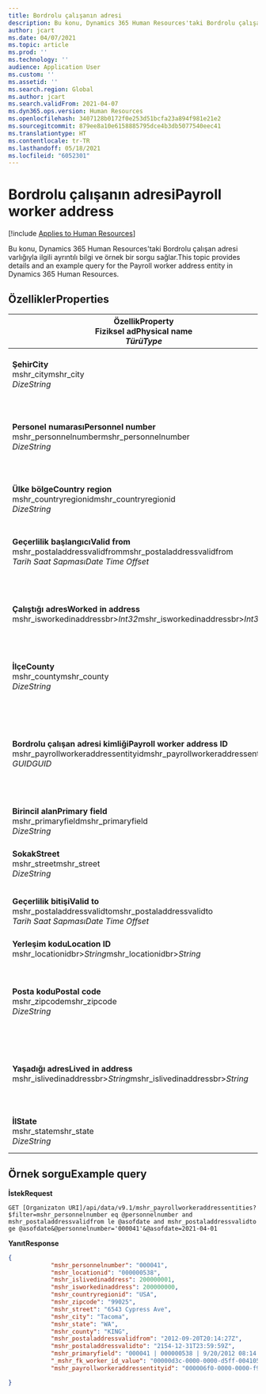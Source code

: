 ```yaml
---
title: Bordrolu çalışanın adresi
description: Bu konu, Dynamics 365 Human Resources'taki Bordrolu çalışan adresi varlığıyla ilgili ayrıntılı bilgi ve örnek bir sorgu sağlar.
author: jcart
ms.date: 04/07/2021
ms.topic: article
ms.prod: ''
ms.technology: ''
audience: Application User
ms.custom: ''
ms.assetid: ''
ms.search.region: Global
ms.author: jcart
ms.search.validFrom: 2021-04-07
ms.dyn365.ops.version: Human Resources
ms.openlocfilehash: 3407128b0172f0e253d51bcfa23a894f981e21e2
ms.sourcegitcommit: 879ee8a10e6158885795dce4b3db5077540eec41
ms.translationtype: HT
ms.contentlocale: tr-TR
ms.lasthandoff: 05/18/2021
ms.locfileid: "6052301"
---
```

# <a name="payroll-worker-address"></a><span data-ttu-id="12be4-103">Bordrolu çalışanın adresi</span><span class="sxs-lookup"><span data-stu-id="12be4-103">Payroll worker address</span></span>

[!include [Applies to Human Resources](../includes/applies-to-hr.md)]

<span data-ttu-id="12be4-104">Bu konu, Dynamics 365 Human Resources'taki Bordrolu çalışan adresi varlığıyla ilgili ayrıntılı bilgi ve örnek bir sorgu sağlar.</span><span class="sxs-lookup"><span data-stu-id="12be4-104">This topic provides details and an example query for the Payroll worker address entity in Dynamics 365 Human Resources.</span></span>

## <a name="properties"></a><span data-ttu-id="12be4-105">Özellikler</span><span class="sxs-lookup"><span data-stu-id="12be4-105">Properties</span></span>

| <span data-ttu-id="12be4-106">Özellik</span><span class="sxs-lookup"><span data-stu-id="12be4-106">Property</span></span><br><span data-ttu-id="12be4-107">**Fiziksel ad**</span><span class="sxs-lookup"><span data-stu-id="12be4-107">**Physical name**</span></span><br><span data-ttu-id="12be4-108">**_Türü_**</span><span class="sxs-lookup"><span data-stu-id="12be4-108">**_Type_**</span></span> | <span data-ttu-id="12be4-109">Kullan</span><span class="sxs-lookup"><span data-stu-id="12be4-109">Use</span></span> | <span data-ttu-id="12be4-110">Tanım</span><span class="sxs-lookup"><span data-stu-id="12be4-110">Description</span></span> |
| --- | --- | --- |
| <span data-ttu-id="12be4-111">**Şehir**</span><span class="sxs-lookup"><span data-stu-id="12be4-111">**City**</span></span><br><span data-ttu-id="12be4-112">mshr_city</span><span class="sxs-lookup"><span data-stu-id="12be4-112">mshr_city</span></span><br><span data-ttu-id="12be4-113">*Dize*</span><span class="sxs-lookup"><span data-stu-id="12be4-113">*String*</span></span> | <span data-ttu-id="12be4-114">Salt okunur</span><span class="sxs-lookup"><span data-stu-id="12be4-114">Read-only</span></span><br><span data-ttu-id="12be4-115">Gerekli</span><span class="sxs-lookup"><span data-stu-id="12be4-115">Required</span></span> | <span data-ttu-id="12be4-116">Adres için tanımlanan şehir.</span><span class="sxs-lookup"><span data-stu-id="12be4-116">The city defined for the address.</span></span>   |
| <span data-ttu-id="12be4-117">**Personel numarası**</span><span class="sxs-lookup"><span data-stu-id="12be4-117">**Personnel number**</span></span><br><span data-ttu-id="12be4-118">mshr_personnelnumber</span><span class="sxs-lookup"><span data-stu-id="12be4-118">mshr_personnelnumber</span></span><br><span data-ttu-id="12be4-119">*Dize*</span><span class="sxs-lookup"><span data-stu-id="12be4-119">*String*</span></span> | <span data-ttu-id="12be4-120">Salt okunur</span><span class="sxs-lookup"><span data-stu-id="12be4-120">Read-only</span></span><br><span data-ttu-id="12be4-121">Gerekli</span><span class="sxs-lookup"><span data-stu-id="12be4-121">Required</span></span> | <span data-ttu-id="12be4-122">Çalışanın benzersiz personel numarası.</span><span class="sxs-lookup"><span data-stu-id="12be4-122">The employee's unique personnel number.</span></span>  |
| <span data-ttu-id="12be4-123">**Ülke bölge**</span><span class="sxs-lookup"><span data-stu-id="12be4-123">**Country region**</span></span><br><span data-ttu-id="12be4-124">mshr_countryregionid</span><span class="sxs-lookup"><span data-stu-id="12be4-124">mshr_countryregionid</span></span><br><span data-ttu-id="12be4-125">*Dize*</span><span class="sxs-lookup"><span data-stu-id="12be4-125">*String*</span></span> | <span data-ttu-id="12be4-126">Salt okunur</span><span class="sxs-lookup"><span data-stu-id="12be4-126">Read-only</span></span><br><span data-ttu-id="12be4-127">Gerekli</span><span class="sxs-lookup"><span data-stu-id="12be4-127">Required</span></span> | <span data-ttu-id="12be4-128">Adresin için tanımlanan ülke bölge</span><span class="sxs-lookup"><span data-stu-id="12be4-128">The country region defined for the address</span></span>  |
| <span data-ttu-id="12be4-129">**Geçerlilik başlangıcı**</span><span class="sxs-lookup"><span data-stu-id="12be4-129">**Valid from**</span></span><br><span data-ttu-id="12be4-130">mshr_postaladdressvalidfrom</span><span class="sxs-lookup"><span data-stu-id="12be4-130">mshr_postaladdressvalidfrom</span></span><br><span data-ttu-id="12be4-131">*Tarih Saat Sapması*</span><span class="sxs-lookup"><span data-stu-id="12be4-131">*Date Time Offset*</span></span> | <span data-ttu-id="12be4-132">Salt okunur</span><span class="sxs-lookup"><span data-stu-id="12be4-132">Read-only</span></span> <br><span data-ttu-id="12be4-133">Gerekli</span><span class="sxs-lookup"><span data-stu-id="12be4-133">Required</span></span> | <span data-ttu-id="12be4-134">Adresin geçerlilik başlangıç tarihi.</span><span class="sxs-lookup"><span data-stu-id="12be4-134">The date the address is valid from.</span></span> |
| <span data-ttu-id="12be4-135">**Çalıştığı adres**</span><span class="sxs-lookup"><span data-stu-id="12be4-135">**Worked in address**</span></span><br><span data-ttu-id="12be4-136">mshr_isworkedinaddressbr>*Int32*</span><span class="sxs-lookup"><span data-stu-id="12be4-136">mshr_isworkedinaddressbr>*Int32*</span></span> | <span data-ttu-id="12be4-137">Salt okunur</span><span class="sxs-lookup"><span data-stu-id="12be4-137">Read-only</span></span><br><span data-ttu-id="12be4-138">Gerekli</span><span class="sxs-lookup"><span data-stu-id="12be4-138">Required</span></span> | <span data-ttu-id="12be4-139">Adresin çalışanın çalıştığı yer olup olmadığını gösterir.</span><span class="sxs-lookup"><span data-stu-id="12be4-139">Denotes if the address is where the employee works.</span></span> |
| <span data-ttu-id="12be4-140">**İlçe**</span><span class="sxs-lookup"><span data-stu-id="12be4-140">**County**</span></span><br><span data-ttu-id="12be4-141">mshr_county</span><span class="sxs-lookup"><span data-stu-id="12be4-141">mshr_county</span></span><br><span data-ttu-id="12be4-142">*Dize*</span><span class="sxs-lookup"><span data-stu-id="12be4-142">*String*</span></span> | <span data-ttu-id="12be4-143">Salt okunur</span><span class="sxs-lookup"><span data-stu-id="12be4-143">Read-only</span></span><br><span data-ttu-id="12be4-144">Gerekli</span><span class="sxs-lookup"><span data-stu-id="12be4-144">Required</span></span> | <span data-ttu-id="12be4-145">Adres için tanımlanan ilçe.</span><span class="sxs-lookup"><span data-stu-id="12be4-145">The county defined for the address.</span></span>  |
| <span data-ttu-id="12be4-146">**Bordrolu çalışan adresi kimliği**</span><span class="sxs-lookup"><span data-stu-id="12be4-146">**Payroll worker address ID**</span></span><br><span data-ttu-id="12be4-147">mshr_payrollworkeraddressentityid</span><span class="sxs-lookup"><span data-stu-id="12be4-147">mshr_payrollworkeraddressentityid</span></span><br><span data-ttu-id="12be4-148">*GUID*</span><span class="sxs-lookup"><span data-stu-id="12be4-148">*GUID*</span></span> | <span data-ttu-id="12be4-149">Gerekli</span><span class="sxs-lookup"><span data-stu-id="12be4-149">Required</span></span><br><span data-ttu-id="12be4-150">Sistem tarafından oluşturulan</span><span class="sxs-lookup"><span data-stu-id="12be4-150">System generated</span></span> | <span data-ttu-id="12be4-151">Adresi benzersiz olarak tanımlamak için sistem tarafından oluşturulan GUID değeri.</span><span class="sxs-lookup"><span data-stu-id="12be4-151">A system-generated GUID value to uniquely identify the address.</span></span>  |
| <span data-ttu-id="12be4-152">**Birincil alan**</span><span class="sxs-lookup"><span data-stu-id="12be4-152">**Primary field**</span></span><br><span data-ttu-id="12be4-153">mshr_primaryfield</span><span class="sxs-lookup"><span data-stu-id="12be4-153">mshr_primaryfield</span></span><br><span data-ttu-id="12be4-154">*Dize*</span><span class="sxs-lookup"><span data-stu-id="12be4-154">*String*</span></span> | <span data-ttu-id="12be4-155">Salt okunur</span><span class="sxs-lookup"><span data-stu-id="12be4-155">Read-only</span></span><br><span data-ttu-id="12be4-156">Gerekli</span><span class="sxs-lookup"><span data-stu-id="12be4-156">Required</span></span> |  |
| <span data-ttu-id="12be4-157">**Sokak**</span><span class="sxs-lookup"><span data-stu-id="12be4-157">**Street**</span></span><br><span data-ttu-id="12be4-158">mshr_street</span><span class="sxs-lookup"><span data-stu-id="12be4-158">mshr_street</span></span><br><span data-ttu-id="12be4-159">*Dize*</span><span class="sxs-lookup"><span data-stu-id="12be4-159">*String*</span></span> | <span data-ttu-id="12be4-160">Salt okunur</span><span class="sxs-lookup"><span data-stu-id="12be4-160">Read-only</span></span><br><span data-ttu-id="12be4-161">Gerekli</span><span class="sxs-lookup"><span data-stu-id="12be4-161">Required</span></span> | <span data-ttu-id="12be4-162">Adres için tanımlanan cadde.</span><span class="sxs-lookup"><span data-stu-id="12be4-162">The street defined for the address.</span></span> |
| <span data-ttu-id="12be4-163">**Geçerlilik bitişi**</span><span class="sxs-lookup"><span data-stu-id="12be4-163">**Valid to**</span></span><br><span data-ttu-id="12be4-164">mshr_postaladdressvalidto</span><span class="sxs-lookup"><span data-stu-id="12be4-164">mshr_postaladdressvalidto</span></span><br><span data-ttu-id="12be4-165">*Tarih Saat Sapması*</span><span class="sxs-lookup"><span data-stu-id="12be4-165">*Date Time Offset*</span></span> | <span data-ttu-id="12be4-166">Salt okunur</span><span class="sxs-lookup"><span data-stu-id="12be4-166">Read-only</span></span> <br><span data-ttu-id="12be4-167">Gerekli</span><span class="sxs-lookup"><span data-stu-id="12be4-167">Required</span></span> | <span data-ttu-id="12be4-168">Adresin geçerlilik bitiş tarihi.</span><span class="sxs-lookup"><span data-stu-id="12be4-168">The date the address is valid to.</span></span>  |
| <span data-ttu-id="12be4-169">**Yerleşim kodu**</span><span class="sxs-lookup"><span data-stu-id="12be4-169">**Location ID**</span></span><br><span data-ttu-id="12be4-170">mshr_locationidbr>*String*</span><span class="sxs-lookup"><span data-stu-id="12be4-170">mshr_locationidbr>*String*</span></span> | <span data-ttu-id="12be4-171">Salt okunur</span><span class="sxs-lookup"><span data-stu-id="12be4-171">Read-only</span></span> <br><span data-ttu-id="12be4-172">Gerekli</span><span class="sxs-lookup"><span data-stu-id="12be4-172">Required</span></span> | <span data-ttu-id="12be4-173">Adres kimliği.</span><span class="sxs-lookup"><span data-stu-id="12be4-173">The ID for the address.</span></span>  |
| <span data-ttu-id="12be4-174">**Posta kodu**</span><span class="sxs-lookup"><span data-stu-id="12be4-174">**Postal code**</span></span><br><span data-ttu-id="12be4-175">mshr_zipcode</span><span class="sxs-lookup"><span data-stu-id="12be4-175">mshr_zipcode</span></span><br><span data-ttu-id="12be4-176">*Dize*</span><span class="sxs-lookup"><span data-stu-id="12be4-176">*String*</span></span> | <span data-ttu-id="12be4-177">Salt okunur</span><span class="sxs-lookup"><span data-stu-id="12be4-177">Read-only</span></span> <br><span data-ttu-id="12be4-178">Gerekli</span><span class="sxs-lookup"><span data-stu-id="12be4-178">Required</span></span> |<span data-ttu-id="12be4-179">Çalışan için tanımlanan tanımlama numarası.</span><span class="sxs-lookup"><span data-stu-id="12be4-179">The identification number defined for the employee.</span></span>  |
| <span data-ttu-id="12be4-180">**Yaşadığı adres**</span><span class="sxs-lookup"><span data-stu-id="12be4-180">**Lived in address**</span></span><br><span data-ttu-id="12be4-181">mshr_islivedinaddressbr>*String*</span><span class="sxs-lookup"><span data-stu-id="12be4-181">mshr_islivedinaddressbr>*String*</span></span> | <span data-ttu-id="12be4-182">Salt okunur</span><span class="sxs-lookup"><span data-stu-id="12be4-182">Read-only</span></span><br><span data-ttu-id="12be4-183">Gerekli</span><span class="sxs-lookup"><span data-stu-id="12be4-183">Required</span></span> | <span data-ttu-id="12be4-184">Adresin çalışanın yaşadığı yer olup olmadığını gösterir.</span><span class="sxs-lookup"><span data-stu-id="12be4-184">Denotes if the address is where the employee lives.</span></span> |
| <span data-ttu-id="12be4-185">**İl**</span><span class="sxs-lookup"><span data-stu-id="12be4-185">**State**</span></span><br><span data-ttu-id="12be4-186">mshr_state</span><span class="sxs-lookup"><span data-stu-id="12be4-186">mshr_state</span></span><br><span data-ttu-id="12be4-187">*Dize*</span><span class="sxs-lookup"><span data-stu-id="12be4-187">*String*</span></span> | <span data-ttu-id="12be4-188">Salt okunur</span><span class="sxs-lookup"><span data-stu-id="12be4-188">Read-only</span></span><br><span data-ttu-id="12be4-189">Gerekli</span><span class="sxs-lookup"><span data-stu-id="12be4-189">Required</span></span> | <span data-ttu-id="12be4-190">Adres için tanımlanan il.</span><span class="sxs-lookup"><span data-stu-id="12be4-190">The state defined for the address.</span></span>  |

## <a name="example-query"></a><span data-ttu-id="12be4-191">Örnek sorgu</span><span class="sxs-lookup"><span data-stu-id="12be4-191">Example query</span></span>

<span data-ttu-id="12be4-192">**İstek**</span><span class="sxs-lookup"><span data-stu-id="12be4-192">**Request**</span></span>

```http
GET [Organizaton URI]/api/data/v9.1/mshr_payrollworkeraddressentities?$filter=mshr_personnelnumber eq @personnelnumber and mshr_postaladdressvalidfrom le @asofdate and mshr_postaladdressvalidto ge @asofdate&@personnelnumber='000041'&@asofdate=2021-04-01
```

<span data-ttu-id="12be4-193">**Yanıt**</span><span class="sxs-lookup"><span data-stu-id="12be4-193">**Response**</span></span>

```json
{
            "mshr_personnelnumber": "000041",
            "mshr_locationid": "000000538",
            "mshr_islivedinaddress": 200000001,
            "mshr_isworkedinaddress": 200000000,
            "mshr_countryregionid": "USA",
            "mshr_zipcode": "99025",
            "mshr_street": "6543 Cypress Ave",
            "mshr_city": "Tacoma",
            "mshr_state": "WA",
            "mshr_county": "KING",
            "mshr_postaladdressvalidfrom": "2012-09-20T20:14:27Z",
            "mshr_postaladdressvalidto": "2154-12-31T23:59:59Z",
            "mshr_primaryfield": "000041 | 000000538 | 9/20/2012 08:14:27 pm",
            "_mshr_fk_worker_id_value": "00000d3c-0000-0000-d5ff-004105000000",
            "mshr_payrollworkeraddressentityid": "000006f0-0000-0000-f90f-014105000000"

}
```
